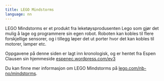 ```yaml
---
title: LEGO Mindstorms
language: nn
---
```


LEGO Mindstorms er et produkt fra leketøysprodusenten Lego som gjør det mulig å
lage og programmere sin egen robot. Roboten kan kobles til flere forskjellige
sensorer, og i tillegg løper det ut porter hvor det kan kobles til motorer,
lamper etc. 

Oppgavene på denne siden er lagt inn kronologisk, og er hentet fra Espen Clausen
sin hjemmeside [espenec.wordpress.com/ev3](https://espenec.wordpress.com/ev3)

Du kan finne mer informasjon om LEGO Mindstorms på
[lego.com/nb-no/mindstorms](http://www.lego.com/nb-no/mindstorms).
